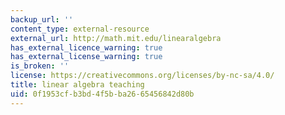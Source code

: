 ```yaml
---
backup_url: ''
content_type: external-resource
external_url: http://math.mit.edu/linearalgebra
has_external_licence_warning: true
has_external_license_warning: true
is_broken: ''
license: https://creativecommons.org/licenses/by-nc-sa/4.0/
title: linear algebra teaching
uid: 0f1953cf-b3bd-4f5b-ba26-65456842d80b
---
```

